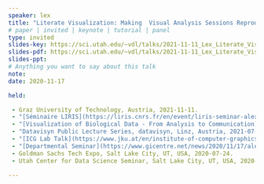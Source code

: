```yaml
---
speaker: lex
title: "Literate Visualization: Making  Visual Analysis Sessions Reproducible and Reusable"
# paper | invited | keynote | tutorial | panel
type: invited
slides-key: https://sci.utah.edu/~vdl/talks/2021-11-11_Lex_Literate_Visualization.key
slides-pdf: https://sci.utah.edu/~vdl/talks/2021-11-11_Lex_Literate_Visualization.pdf
slides-ppt: 
# Anything you want to say about this talk
note:
date: 2020-11-17

held:

 - Graz University of Technology, Austria, 2021-11-11.
 - "[Séminaire LIRIS](https://liris.cnrs.fr/en/event/liris-seminar-alexander-lex-univ.-utah-literate-visualization-making-visual-analysis-sessions), CNRS / INSA Lyon / Université Lyon 1 & 2 / École Centrale de Lyon, Lyon, France, 2021-10-18."
 - "[Visualization of Biological Data - From Analysis to Communication](https://www.dagstuhl.de/en/program/calendar/semhp/?semnr=21401), Dagstuhl Seminar, Schloss Dagstuhl, Germany, 2021-10-04."
 - "Datavisyn Public Lecture Series, datavisyn, Linz, Austria, 2021-07-02."
 - "[ICG Lab Talk](https://www.jku.at/en/institute-of-computer-graphics/press-events/icg-lab-talk-series/2021/#c138311), Johannes Kepler University, Linz, Austria, 2021-06-15."
 - "[Departmental Seminar](https://www.gicentre.net/news/2020/11/17/alexandeer-lex-university-of-utah), Department of Computer Science, City University London, London, UK (virtual), 2020-11-17."
 - Goldman Sachs Tech Expo, Salt Lake City, UT, USA, 2020-07-24.
 - Utah Center for Data Science Seminar, Salt Lake City, UT, USA, 2020-01-06.

---
```

